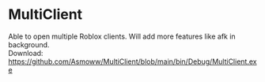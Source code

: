 # MultiClient

Able to open multiple Roblox clients. Will add more features like afk in background.  
Download: https://github.com/Asmoww/MultiClient/blob/main/bin/Debug/MultiClient.exe
